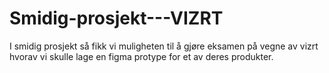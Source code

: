 # Smidig-prosjekt---VIZRT
I smidig prosjekt så fikk vi muligheten til å gjøre eksamen på vegne av vizrt hvorav vi skulle lage en figma protype for et av deres produkter.
